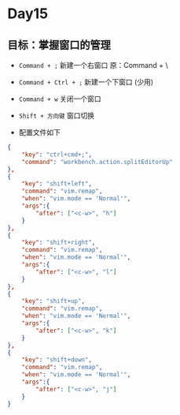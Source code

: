 # Day15

## 目标：掌握窗口的管理

- `Command + ;` 新建一个右窗口 原：Command + \
- `Command + Ctrl + ;` 新建一个下窗口 (少用)
- `Command + w` 关闭一个窗口
- `Shift + 方向键` 窗口切换

- 配置文件如下

```json
{
    "key": "ctrl+cmd+;",
    "command": "workbench.action.splitEditorUp"
},
{
    "key": "shift+left",
    "command": "vim.remap",
    "when": "vim.mode == 'Normal'",
    "args":{
        "after": ["<c-w>", "h"]
    }
},
{
    "key": "shift+right",
    "command": "vim.remap",
    "when": "vim.mode == 'Normal'",
    "args":{
        "after": ["<c-w>", "l"]
    }
},
{
    "key": "shift+up",
    "command": "vim.remap",
    "when": "vim.mode == 'Normal'",
    "args":{
        "after": ["<c-w>", "k"]
    }
},
{
    "key": "shift+down",
    "command": "vim.remap",
    "when": "vim.mode == 'Normal'",
    "args":{
        "after": ["<c-w>", "j"]
    }
}

```
